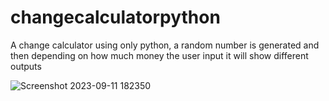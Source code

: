 # changecalculatorpython
A change calculator using only python, a random number is generated and then depending on how much money the user input it will show different outputs

![Screenshot 2023-09-11 182350](https://github.com/heldernunes1905/changecalculatorpython/assets/79063381/8b044dee-0594-4cda-b439-bca14babdbe5)
